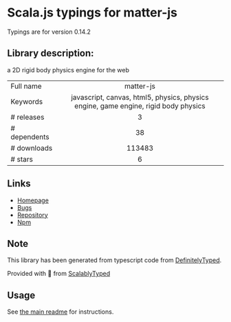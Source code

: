 
# Scala.js typings for matter-js

Typings are for version 0.14.2

## Library description:
a 2D rigid body physics engine for the web

|                    |                 |
| ------------------ | :-------------: |
| Full name          | matter-js |
| Keywords           | javascript, canvas, html5, physics, physics engine, game engine, rigid body physics |
| # releases         | 3 |
| # dependents       | 38 |
| # downloads        | 113483 |
| # stars            | 6 |

## Links
- [Homepage](http://brm.io/matter-js/)
- [Bugs](https://github.com/liabru/matter-js/issues)
- [Repository](https://github.com/liabru/matter-js)
- [Npm](https://www.npmjs.com/package/matter-js)
    


## Note
This library has been generated from typescript code from [DefinitelyTyped](https://definitelytyped.org).

Provided with :purple_heart: from [ScalablyTyped](https://github.com/oyvindberg/ScalablyTyped)

## Usage
See [the main readme](../../readme.md) for instructions.



